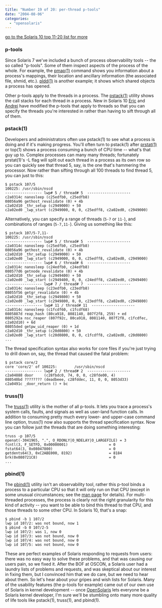 ```yaml
---
title: "Number 19 of 20: per-thread p-tools"
date: "2004-08-06"
categories: 
  - "opensolaris"
---
```


[go to the Solaris 10 top 11-20 list for more](http://dtrace.org/blogs/ahl/the_solaris_10_top_11)

### p-tools

Since Solaris 7 we've included a bunch of process observability tools -- the so called "p-tools". Some of them inspect aspects of the process of the whole. For example, the [pmap(1)](http://docs.sun.com/db/doc/816-5165/6mbb0m9le?a=view) command shows you information about a process's mappings, their location and ancillary information (the associated file, shmid, etc.). [pldd(1)](http://docs.sun.com/db/doc/816-5165/6mbb0m9m2?a=view) is another example; it shows which shared objects a process has opened.

Other p-tools apply to the threads in a process. The [pstack(1)](http://docs.sun.com/db/doc/816-5165/6mbb0m9m2?a=view) utility shows the call stacks for each thread in a process. New in Solaris 10 [Eric](http://blogs.sun.com/eschrock) and [Andrei](http://blogs.sun.com/andrei) have modified the p-tools that apply to threads so that you can specify the threads you're interested in rather than having to sift through all of them.

### pstack(1)

Developers and administrators often use pstack(1) to see what a process is doing and if it's making progress. You'll often turn to pstack(1) after [prstat(1)](http://docs.sun.com/db/doc/816-5166/6mbb1kqal?a=view) or top(1) shows a process consuming a bunch of CPU time -- what's that guy up to. Complex processes can many many threads; fortunately prstat(1)'s -L flag will split out each thread in a process as its own row so you can quickly see that thread 5, say, is the one that's hammering the processor. Now rather than sifting through all 100 threads to find thread 5, you can just to this:

```
$ pstack 107/5
100225: /usr/sbin/nscd
----------------- lwp# 5 / thread# 5  --------------------
c2a0314c nanosleep (c25edfb0, c25edfb8)
08056a96 gethost_revalidate (0) + 4b
c2a02d10 _thr_setup (c2949000) + 50
c2a02ed0 _lwp_start (c2949000, 0, 0, c25edff8, c2a02ed0, c2949000)

```

Alternatively, you can specify a range of threads (`5-7` or `11-`), and combinations of ranges (`5-7,11-`). Giving us something like this:

```
$ pstack 107/5-7,11-
100225: /usr/sbin/nscd
----------------- lwp# 5 / thread# 5  --------------------
c2a0314c nanosleep (c25edfb0, c25edfb8)
08056a96 gethost_revalidate (0) + 4b
c2a02d10 _thr_setup (c2949000) + 50
c2a02ed0 _lwp_start (c2949000, 0, 0, c25edff8, c2a02ed0, c2949000)
----------------- lwp# 6 / thread# 6  --------------------
c2a0314c nanosleep (c24edfb0, c24edfb8)
080577d6 getnode_revalidate (0) + 4b
c2a02d10 _thr_setup (c2949400) + 50
c2a02ed0 _lwp_start (c2949400, 0, 0, c24edff8, c2a02ed0, c2949400)
----------------- lwp# 7 / thread# 7  --------------------
c2a0314c nanosleep (c23edfb0, c23edfb8)
08055f56 getgr_revalidate (0) + 4b
c2a02d10 _thr_setup (c2949800) + 50
c2a02ed0 _lwp_start (c2949800, 0, 0, c23edff8, c2a02ed0, c2949800)
----------------- lwp# 11 / thread# 11  --------------------
c2a0314c nanosleep (c1fcdf60, c1fcdf68)
0805887d reap_hash (80ca918, 8081140, 807f2f8, 259) + ed
0805292a nsc_reaper (807f92c, 80ca918, 8081140, 807f2f8, c1fcdfec, c2a02d10) + 6d
08055ded getpw_uid_reaper (0) + 1d
c2a02d10 _thr_setup (c20d0800) + 50
c2a02ed0 _lwp_start (c20d0800, 0, 0, c1fcdff8, c2a02ed0, c20d0800)
...

```

The thread specification syntax also works for core files if you're just trying to drill down on, say, the thread that caused the fatal problem:

```
$ pstack core/2
core 'core/2' of 100225:        /usr/sbin/nscd
----------------- lwp# 2 / thread# 2  --------------------
c2a04888 door     (c28fbdc0, 74, 0, 0, c28fde00, 4)
080540bd ???????? (deadbeee, c28fddec, 11, 0, 0, 8053d33)
c2a0491c _door_return () + bc

```

### truss(1)

The [truss(1)](http://docs.sun.com/db/doc/816-5165/6mbb0m9q3?a=view) utility is the mother of all p-tools. It lets you trace a process's system calls, faults, and signals as well as user-land function calls. In addition to consuming pretty much every lower- and upper-case command line option, truss(1) now also supports the thread specification syntax. Now you can follow just the threads that are doing something interesting:

```
truss -p 107/5
openat(-3041965, ".", O_RDONLY|O_NDELAY|O_LARGEFILE) = 3
fcntl(3, F_SETFD, 0x00000001)                   = 0
fstat64(3, 0x08047800)                          = 0
getdents64(3, 0xC2ABE000, 8192)                 = 8184
brk(0x080721C8)                                 = 0
...

```

### pbind(1)

The [pbind(1)](http://docs.sun.com/db/doc/816-5166/6mbb1kq9l?a=view) utility isn't an observability tool, rather this p-tool binds a process to a particular CPU so that it will only run on that CPU (except in some unusual circumstances; see the [man page](http://docs.sun.com/db/doc/816-5166/6mbb1kq9l?a=view) for details). For multi-threaded processes, the process is clearly not the right granularity for this kind of activity -- you want to be able to bind this thread to that CPU, and those threads to some other CPU. In Solaris 10, that's a snap:

```
$ pbind -b 1 107/2
lwp id 107/2: was not bound, now 1
$ pbind -b 0 107/2-5
lwp id 107/2: was 1, now 0
lwp id 107/3: was not bound, now 0
lwp id 107/4: was not bound, now 0
lwp id 107/5: was not bound, now 0

```

These are perfect examples of Solaris responding to requests from users: there was no easy way to solve these problems, and that was causing our users pain, so we fixed it. After the BOF at OSCON, a Solaris user had a laundry lists of problems and requests, and was skeptical about our interest in fixing them, but I convinced him that we do care, but we need to hear about them. So let's hear about your gripes and wish lists for Solaris. Many of the usability features (the p-tools for example) came out of our own use of Solaris in kernel development -- once [OpenSolaris](http://dtrace.org/blogs/ahl/linux_solaris_and_open_source) lets everyone be a Solaris kernel developer, I'm sure we'll be stumbling onto many more quality of life tools like pstack(1), truss(1), and pbind(1).

